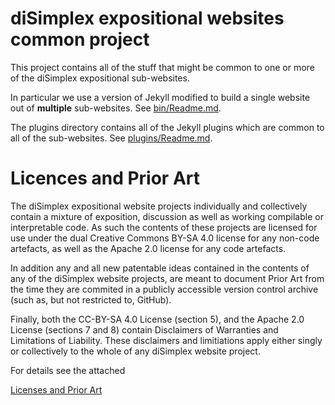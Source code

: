 # diSimplex expositional websites common project

This project contains all of the stuff that might be common to one or more 
of the diSimplex expositional sub-websites.

In particular we use a version of Jekyll modified to build a single website 
out of **multiple** sub-websites. See [bin/Readme.md](bin/Readme.md).

The plugins directory contains all of the Jekyll plugins which are common 
to all of the sub-websites. See [plugins/Readme.md](plugins/Readme.md).

# Licences and Prior Art

The diSimplex expositional website projects individually and collectively 
contain a mixture of exposition, discussion as well as working compilable 
or interpretable code. As such the contents of these projects are licensed 
for use under the dual Creative Commons BY-SA 4.0 license for any non-code 
artefacts, as well as the Apache 2.0 license for any code artefacts.

In addition any and all new patentable ideas contained in the contents of 
any of the diSimplex website projects, are meant to document Prior Art from 
the time they are commited in a publicly accessible version control archive 
(such as, but not restricted to, GitHub).

Finally, both the CC-BY-SA 4.0 License (section 5), and the Apache 2.0 
License (sections 7 and 8) contain Disclaimers of Warranties and 
Limitations of Liability. These disclaimers and limitiations apply either 
singly or collectively to the whole of any diSimplex website project.

For details see the attached

   [Licenses and Prior Art](LicensesAndPriorArt.md)

